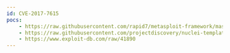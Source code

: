 ```yaml
---
id: CVE-2017-7615
pocs:
    - https://raw.githubusercontent.com/rapid7/metasploit-framework/master/modules/auxiliary/admin/http/mantisbt_password_reset.rb
    - https://raw.githubusercontent.com/projectdiscovery/nuclei-templates/master/cves/CVE-2017-7615.yaml
    - https://www.exploit-db.com/raw/41890
---
```

